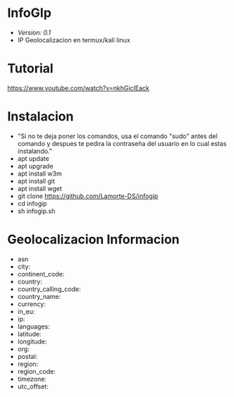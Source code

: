 # InfoGIp
* *Version: 0.1*
* IP Geolocalizacion en termux/kali linux

Tutorial
====

https://www.youtube.com/watch?v=nkhGicIEack

Instalacion
====
* "Si no te deja poner los comandos, usa el comando "sudo" antes del comando y despues te pedira la contraseña del usuario en lo cual estas instalando."
* apt update
* apt upgrade
* apt install w3m
* apt install git
* apt install wget
* git clone https://github.com/Lamorte-DS/infogip
* cd infogip
* sh infogip.sh

Geolocalizacion Informacion
====
* asn
* city:
* continent_code:
* country:
* country_calling_code:
* country_name:
* currency:
* in_eu:
* ip:
* languages:
* latitude:
* longitude:  
* org:
* postal:
* region:
* region_code:
* timezone:
* utc_offset:
